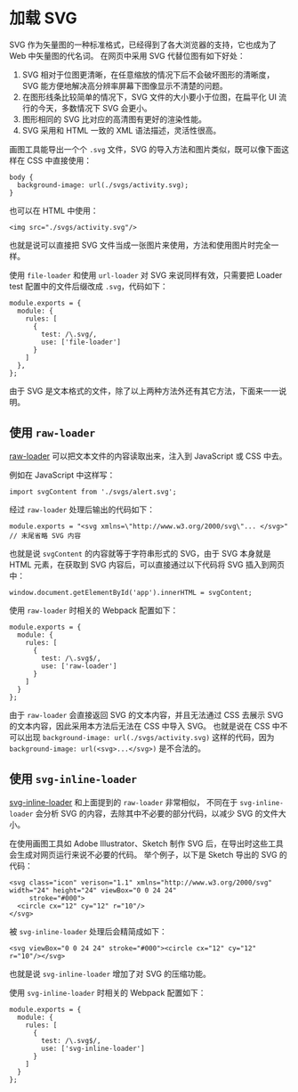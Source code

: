 ﻿# 加载 SVG #

SVG 作为矢量图的一种标准格式，已经得到了各大浏览器的支持，它也成为了 Web 中矢量图的代名词。 在网页中采用 SVG 代替位图有如下好处：

1. SVG 相对于位图更清晰，在任意缩放的情况下后不会破坏图形的清晰度，SVG 能方便地解决高分辨率屏幕下图像显示不清楚的问题。
2. 在图形线条比较简单的情况下，SVG 文件的大小要小于位图，在扁平化 UI 流行的今天，多数情况下 SVG 会更小。
3. 图形相同的 SVG 比对应的高清图有更好的渲染性能。
4. SVG 采用和 HTML 一致的 XML 语法描述，灵活性很高。

画图工具能导出一个个 `.svg` 文件，SVG 的导入方法和图片类似，既可以像下面这样在 CSS 中直接使用：

    body {
      background-image: url(./svgs/activity.svg);
    }
    
也可以在 HTML 中使用：

    <img src="./svgs/activity.svg"/>
    
也就是说可以直接把 SVG 文件当成一张图片来使用，方法和使用图片时完全一样。

使用 `file-loader` 和使用 `url-loader` 对 SVG 来说同样有效，只需要把 Loader test 配置中的文件后缀改成 `.svg`，代码如下：

    module.exports = {
      module: {
        rules: [
          {
            test: /\.svg/,
            use: ['file-loader']
          }
        ]
      },
    };
    
由于 SVG 是文本格式的文件，除了以上两种方法外还有其它方法，下面来一一说明。

## 使用 `raw-loader` ##

[raw-loader](https://github.com/webpack-contrib/raw-loader) 可以把文本文件的内容读取出来，注入到 JavaScript 或 CSS 中去。

例如在 JavaScript 中这样写：

    import svgContent from './svgs/alert.svg';
    
经过 `raw-loader` 处理后输出的代码如下：

    module.exports = "<svg xmlns=\"http://www.w3.org/2000/svg\"... </svg>" // 末尾省略 SVG 内容
    
也就是说 `svgContent` 的内容就等于字符串形式的 SVG，由于 SVG 本身就是 HTML 元素，在获取到 SVG 内容后，可以直接通过以下代码将 SVG 插入到网页中：    
    
    window.document.getElementById('app').innerHTML = svgContent;
    
使用 `raw-loader` 时相关的 Webpack 配置如下：    

    module.exports = {
      module: {
        rules: [
          {
            test: /\.svg$/,
            use: ['raw-loader']
          }
        ]
      }
    };
    
由于 `raw-loader` 会直接返回 SVG 的文本内容，并且无法通过 CSS 去展示 SVG 的文本内容，因此采用本方法后无法在 CSS 中导入 SVG。 也就是说在 CSS 中不可以出现 `background-image: url(./svgs/activity.svg)` 这样的代码，因为 `background-image: url(<svg>...</svg>)` 是不合法的。

## 使用 `svg-inline-loader` ##

[svg-inline-loader](https://github.com/webpack-contrib/svg-inline-loader) 和上面提到的 `raw-loader` 非常相似， 不同在于 `svg-inline-loader` 会分析 SVG 的内容，去除其中不必要的部分代码，以减少 SVG 的文件大小。

在使用画图工具如 Adobe Illustrator、Sketch 制作 SVG 后，在导出时这些工具会生成对网页运行来说不必要的代码。 举个例子，以下是 Sketch 导出的 SVG 的代码：

    <svg class="icon" verison="1.1" xmlns="http://www.w3.org/2000/svg" width="24" height="24" viewBox="0 0 24 24"
         stroke="#000">
      <circle cx="12" cy="12" r="10"/>
    </svg>
    
被 `svg-inline-loader` 处理后会精简成如下：

    <svg viewBox="0 0 24 24" stroke="#000"><circle cx="12" cy="12" r="10"/></svg>

也就是说 `svg-inline-loader` 增加了对 SVG 的压缩功能。

使用 `svg-inline-loader` 时相关的 Webpack 配置如下：

    module.exports = {
      module: {
        rules: [
          {
            test: /\.svg$/,
            use: ['svg-inline-loader']
          }
        ]
      }
    };   